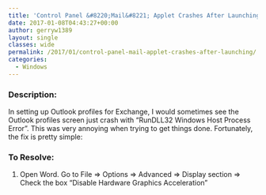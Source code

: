 ```yaml
---
title: 'Control Panel &#8220;Mail&#8221; Applet Crashes After Launching'
date: 2017-01-08T04:43:27+00:00
author: gerryw1389
layout: single
classes: wide
permalink: /2017/01/control-panel-mail-applet-crashes-after-launching/
categories:
  - Windows
---
```

<!--more-->

### Description:

In setting up Outlook profiles for Exchange, I would sometimes see the Outlook profiles screen just crash with &#8220;RunDLL32 Windows Host Process Error&#8221;. This was very annoying when trying to get things done. Fortunately, the fix is pretty simple:

### To Resolve:

1. Open Word. Go to File => Options => Advanced => Display section => Check the box &#8220;Disable Hardware Graphics Acceleration&#8221;